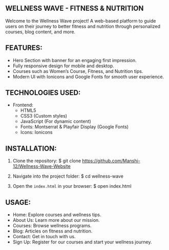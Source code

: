 ## WELLNESS WAVE - FITNESS & NUTRITION
 
Welcome to the Wellness Wave project! A web-based platform to guide users on
their journey to better fitness and nutrition through personalized courses,
blog content, and more.


## FEATURES:

- Hero Section with banner for an engaging first impression.
- Fully responsive design for mobile and desktop.
- Courses such as Women’s Course, Fitness, and Nutrition tips.
- Modern UI with Ionicons and Google Fonts for smooth user experience.


## TECHNOLOGIES USED:

- Frontend:
  - HTML5
  - CSS3 (Custom styles)
  - JavaScript (For dynamic content)
  - Fonts: Montserrat & Playfair Display (Google Fonts)
  - Icons: Ionicons


## INSTALLATION:

1. Clone the repository:
   $ git clone https://github.com/Manshi-12/Wellness-Wave-Website
   
2. Navigate into the project folder:
   $ cd wellness-wave

3. Open the `index.html` in your browser:
   $ open index.html


## USAGE:

- Home: Explore courses and wellness tips.
- About Us: Learn more about our mission.
- Courses: Browse wellness programs.
- Blog: Articles on fitness and nutrition.
- Contact: Get in touch with us.
- Sign Up: Register for our courses and start your wellness journey.


